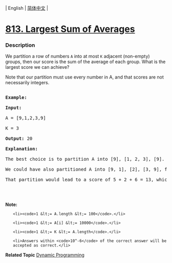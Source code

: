 | English | [简体中文](README.md) |

# [813. Largest Sum of Averages](https://leetcode-cn.com/problems/largest-sum-of-averages)
 ### Description
<p>We partition a row of numbers <code>A</code>&nbsp;into at most <code>K</code> adjacent (non-empty) groups, then our score is the sum of the average of each group. What is the largest score we can achieve?</p>

<p>Note that our partition must use every number in A, and that scores are not necessarily integers.</p>

<pre>
<strong>Example:</strong>
<strong>Input:</strong> 
A = [9,1,2,3,9]
K = 3
<strong>Output:</strong> 20
<strong>Explanation:</strong> 
The best choice is to partition A into [9], [1, 2, 3], [9]. The answer is 9 + (1 + 2 + 3) / 3 + 9 = 20.
We could have also partitioned A into [9, 1], [2], [3, 9], for example.
That partition would lead to a score of 5 + 2 + 6 = 13, which is worse.
</pre>

<p>&nbsp;</p>

<p><strong>Note: </strong></p>

<ul>
	<li><code>1 &lt;= A.length &lt;= 100</code>.</li>
	<li><code>1 &lt;= A[i] &lt;= 10000</code>.</li>
	<li><code>1 &lt;= K &lt;= A.length</code>.</li>
	<li>Answers within <code>10^-6</code> of the correct answer will be accepted as correct.</li>
</ul>

**Related Topic**  [Dynamic Programming](https://leetcode-cn.com/tag/dynamic-programming) 